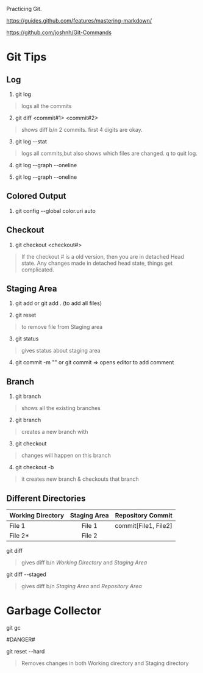 Practicing Git.

https://guides.github.com/features/mastering-markdown/

https://github.com/joshnh/Git-Commands

# Git Tips

## Log

1. git log  

> logs all the commits

2. git diff <commit#1> <commit#2>

> shows diff b/n 2 commits. first 4 digits are okay.

3. git log --stat

> logs all commits,but also shows which files are changed.
> q to quit log.

4. git log --graph --oneline <branch-name> <branch-name>
 
5. git log --graph --oneline 

## Colored Output

1. git config --global color.uri auto

## Checkout

1. git checkout <checkout#>

> If the checkout # is a old version, then you are in detached Head state. Any changes made in detached head state, things get complicated.

## Staging Area

1. git add <filename> or git add . (to add all files)
 
2. git reset <file name>
> to remove file from Staging area
  
3. git status
> gives status about staging area

4. git commit -m "<comment>"  or git commit => opens editor to add comment
  
## Branch

1. git branch
> shows all the existing branches

2. git branch <name>
> creates a new branch with <name>
 
3. git checkout <branch-name>
> changes will happen on this branch
 
4. git checkout -b <new-branch-name>
> it creates new branch & checkouts that branch


## Different Directories

| Working Directory | Staging Area  | Repository Commit  |
| ----------------- |:-------------:| ------------------:|
| File 1      | File 1 | commit[File1, File2] |
| File 2*     | File 2 |                      |
   
  
   git diff
   > gives diff b/n *Working Directory* and *Staging Area*
   
   git diff --staged
   > gives diff b/n *Staging Area* and *Repository Area*
   
   
# Garbage Collector

git gc

#DANGER#

git reset --hard
> Removes changes in both Working directory and Staging directory
